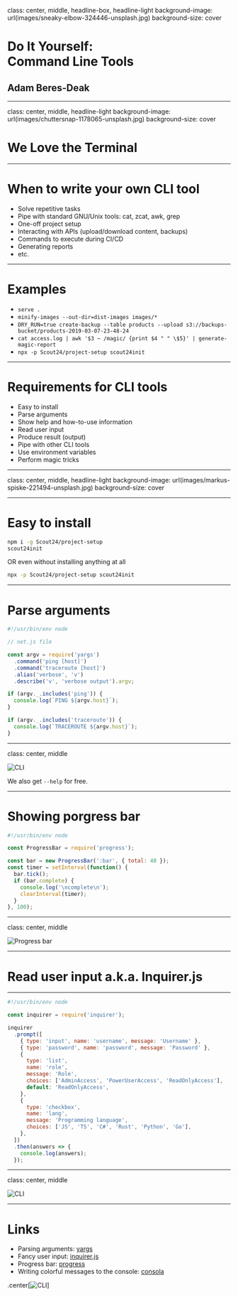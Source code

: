 class: center, middle, headline-box, headline-light
background-image: url(images/sneaky-elbow-324446-unsplash.jpg)
background-size: cover

# Do It Yourself:<br>Command Line Tools

## Adam Beres-Deak

---

class: center, middle, headline-light
background-image: url(images/chuttersnap-1178065-unsplash.jpg)
background-size: cover

# We Love the Terminal

---

# When to write your own CLI tool

- Solve repetitive tasks
- Pipe with standard GNU/Unix tools: cat, zcat, awk, grep
- One-off project setup
- Interacting with APIs (upload/download content, backups)
- Commands to execute during CI/CD
- Generating reports
- etc.

---

# Examples

- `serve .`
- `minify-images --out-dir=dist-images images/*`
- `DRY_RUN=true create-backup --table products --upload s3://backups-bucket/products-2019-03-07-23-48-24`
- `cat access.log | awk '$3 ~ /magic/ {print $4 " " \$5}' | generate-magic-report`
- `npx -p Scout24/project-setup scout24init`

---

# Requirements for CLI tools

- Easy to install
- Parse arguments
- Show help and how-to-use information
- Read user input
- Produce result (output)
- Pipe with other CLI tools
- Use environment variables
- Perform magic tricks

---

class: center, middle, headline-light
background-image: url(images/markus-spiske-221494-unsplash.jpg)
background-size: cover

---

# Easy to install

```sh
npm i -g Scout24/project-setup
scout24init
```

OR even without installing anything at all

```sh
npx -p Scout24/project-setup scout24init
```

---

# Parse arguments

```js
#!/usr/bin/env node

// net.js file

const argv = require('yargs')
  .command('ping [host]')
  .command('traceroute [host]')
  .alias('verbose', 'v')
  .describe('v', 'verbose output').argv;

if (argv._.includes('ping')) {
  console.log(`PING ${argv.host}`);
}

if (argv._.includes('traceroute')) {
  console.log(`TRACEROUTE ${argv.host}`);
}
```

---

class: center, middle

![CLI](images/net.js.png)

We also get `--help` for free.

---

# Showing porgress bar

```js
#!/usr/bin/env node

const ProgressBar = require('progress');

const bar = new ProgressBar(':bar', { total: 40 });
const timer = setInterval(function() {
  bar.tick();
  if (bar.complete) {
    console.log('\ncomplete\n');
    clearInterval(timer);
  }
}, 100);
```

---

class: center, middle

![Progress bar](images/progress.js.gif)

---

# Read user input a.k.a. Inquirer.js

---

```js
#!/usr/bin/env node

const inquirer = require('inquirer');

inquirer
  .prompt([
    { type: 'input', name: 'username', message: 'Username' },
    { type: 'password', name: 'password', message: 'Password' },
    {
      type: 'list',
      name: 'role',
      message: 'Role',
      choices: ['AdminAccess', 'PowerUserAccess', 'ReadOnlyAccess'],
      default: 'ReadOnlyAccess',
    },
    {
      type: 'checkbox',
      name: 'lang',
      message: 'Programming language',
      choices: ['JS', 'TS', 'C#', 'Rust', 'Python', 'Go'],
    },
  ])
  .then(answers => {
    console.log(answers);
  });
```

---

class: center, middle

![CLI](images/input.js.gif)

---

# Links

- Parsing arguments: [yargs](https://github.com/yargs/yargs)
- Fancy user input: [inquirer.js](https://github.com/SBoudrias/Inquirer.js)
- Progress bar: [progress](https://github.com/visionmedia/node-progress)
- Writing colorful messages to the console: [consola](https://github.com/nuxt/consola)

.center[![CLI](images/input.js.gif)]
